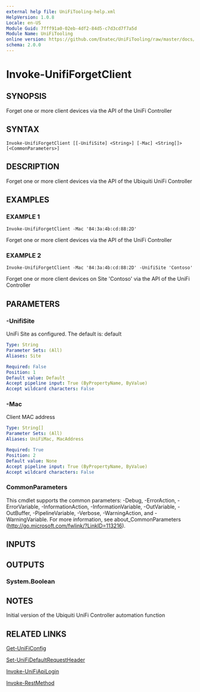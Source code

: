 ```yaml
---
external help file: UniFiTooling-help.xml
HelpVersion: 1.0.8
Locale: en-US
Module Guid: 7fff91a0-02eb-4df2-84d5-c7d3cd7f7a5d
Module Name: UniFiTooling
online version: https://github.com/Enatec/UniFiTooling/raw/master/docs/Invoke-UnifiForgetClient.md
schema: 2.0.0
---
```


# Invoke-UnifiForgetClient

## SYNOPSIS
Forget one or more client devices via the API of the UniFi Controller

## SYNTAX

```
Invoke-UnifiForgetClient [[-UnifiSite] <String>] [-Mac] <String[]> [<CommonParameters>]
```

## DESCRIPTION
Forget one or more client devices via the API of the Ubiquiti UniFi Controller

## EXAMPLES

### EXAMPLE 1
```
Invoke-UnifiForgetClient -Mac '84:3a:4b:cd:88:2D'
```

Forget one or more client devices via the API of the UniFi Controller

### EXAMPLE 2
```
Invoke-UnifiForgetClient -Mac '84:3a:4b:cd:88:2D' -UnifiSite 'Contoso'
```

Forget one or more client devices on Site 'Contoso' via the API of the UniFi Controller

## PARAMETERS

### -UnifiSite
UniFi Site as configured.
The default is: default

```yaml
Type: String
Parameter Sets: (All)
Aliases: Site

Required: False
Position: 1
Default value: Default
Accept pipeline input: True (ByPropertyName, ByValue)
Accept wildcard characters: False
```

### -Mac
Client MAC address

```yaml
Type: String[]
Parameter Sets: (All)
Aliases: UniFiMac, MacAddress

Required: True
Position: 2
Default value: None
Accept pipeline input: True (ByPropertyName, ByValue)
Accept wildcard characters: False
```

### CommonParameters
This cmdlet supports the common parameters: -Debug, -ErrorAction, -ErrorVariable, -InformationAction, -InformationVariable, -OutVariable, -OutBuffer, -PipelineVariable, -Verbose, -WarningAction, and -WarningVariable.
For more information, see about_CommonParameters (http://go.microsoft.com/fwlink/?LinkID=113216).

## INPUTS

## OUTPUTS

### System.Boolean
## NOTES
Initial version of the Ubiquiti UniFi Controller automation function

## RELATED LINKS

[Get-UniFiConfig]()

[Set-UniFiDefaultRequestHeader]()

[Invoke-UniFiApiLogin]()

[Invoke-RestMethod]()

